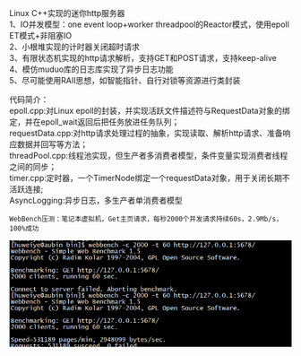 Linux C++实现的迷你http服务器  
    1、IO并发模型：one event loop+worker threadpool的Reactor模式，使用epoll ET模式+非阻塞IO  
    2、小根堆实现的计时器关闭超时请求  
    3、有限状态机实现的http请求解析，支持GET和POST请求，支持keep-alive  
    4、模仿muduo库的日志库实现了异步日志功能  
    5、尽可能使用RAII思想，如智能指针、自行对锁等资源进行类封装  


代码简介：  
    epoll.cpp:对Linux epoll的封装，并实现活跃文件描述符与RequestData对象的绑定，并在epoll_wait返回后把任务放进任务队列；  
    requestData.cpp:对http请求处理过程的抽象，实现读取、解析http请求、准备响应数据并回写等方法；  
    threadPool.cpp:线程池实现，但生产者多消费者模型，条件变量实现消费者线程之间的同步；  
    timer.cpp:定时器，一个TimerNode绑定一个requestData对象，用于关闭长期不活跃连接;  
    AsyncLogging:异步日志，多生产者单消费者模型  
    
    WebBench压测：笔记本虚拟机，Get主页请求，每秒2000个并发请求持续60s，2.9Mb/s，100%成功  
![WebBench压测Get主页截图](https://github.com/huweiye/MyWebServer/blob/master/WebBench%E5%8E%8B%E6%B5%8BGET%E4%B8%BB%E9%A1%B5%E6%88%AA%E5%9B%BE.png)

